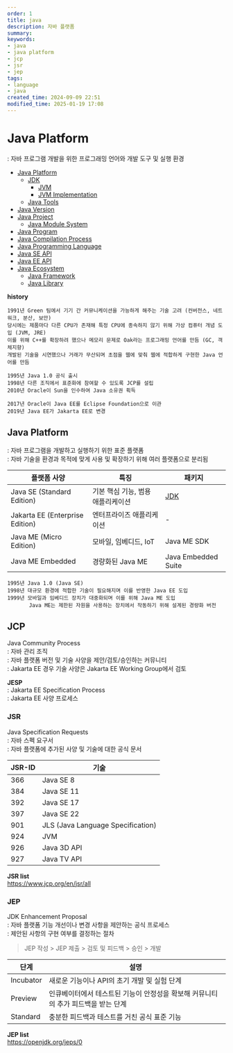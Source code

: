 ```yaml
---
order: 1
title: java
description: 자바 플랫폼
summary:
keywords:
- java
- java platform
- jcp
- jsr
- jep
tags:
- language
- java
created_time: 2024-09-09 22:51
modified_time: 2025-01-19 17:08
---
```


# Java Platform
: 자바 프로그램 개발을 위한 프로그래밍 언어와 개발 도구 및 실행 환경  

- [Java Platform](#java-platform)
  - [JDK](./jdk.md)
    - [JVM](./jvm.md)
    - [JVM Implementation](./jvm-implement.md)
  - [Java Tools](./java-tool/index.md)
- [Java Version](./java-version.md)
- [Java Project](./java-project.md)
  - [Java Module System](./java-module-system.md)
- [Java Program](./java-program.md)
- [Java Compilation Process](./java-compilation-process.md)
- [Java Programming Language](./java-lang/index.md)
- [Java SE API](./java-api-se/index.md)
- [Java EE API](./java-api-ee/index.md)
- [Java Ecosystem](./java-ecosystem.md)
  - [Java Framework](./java-framework/index.md)
  - [Java Library](./java-lib/index.md)


**history**  
```
1991년 Green 팀에서 기기 간 커뮤니케이션을 가능하게 해주는 기술 고려 (컨버전스, 네트워크, 분산, 보안) 
당시에는 제품마다 다른 CPU가 존재해 특정 CPU에 종속하지 않기 위해 가상 컴퓨터 개념 도입 (JVM, JRE)
이를 위해 C++를 확장하려 했으나 메모리 문제로 Oak라는 프로그래밍 언어를 만듬 (GC, 객체지향)
개발된 기술을 시연했으나 거래가 무산되며 초점을 웹에 맞춰 웹에 적합하게 구현한 Java 언어를 만듬

1995년 Java 1.0 공식 출시
1998년 다른 조직에서 표준화에 참여할 수 있도록 JCP를 설립
2010년 Oracle이 Sun을 인수하여 Java 소유권 획득

2017년 Oracle이 Java EE를 Eclipse Foundation으로 이관
2019년 Java EE가 Jakarta EE로 변경
```



## Java Platform
: 자바 프로그램을 개발하고 실행하기 위한 표준 플랫폼  
: 자바 기술을 환경과 목적에 맞게 사용 및 확장하기 위해 여러 플랫폼으로 분리됨  

플랫폼 사양 | 특징 | 패키지
---|---|---
Java SE (Standard Edition)      | 기본 핵심 기능, 범용 애플리케이션 | [JDK](./jdk.md)
Jakarta EE (Enterprise Edition) | 엔터프라이즈 애플리케이션 | -
Java ME (Micro Edition)         | 모바일, 임베디드, IoT | Java ME SDK
Java ME Embedded                | 경량화된 Java ME | Java Embedded Suite

```
1995년 Java 1.0 (Java SE)
1998년 대규모 환경에 적합한 기술이 필요해지며 이를 반영한 Java EE 도입
1999년 모바일과 임베디드 장치가 대중화되며 이를 위해 Java ME 도입
       Java ME는 제한된 자원을 사용하는 장치에서 작동하기 위해 설계된 경량화 버전
```



## JCP
Java Community Process  
: 자바 관리 조직  
: 자바 플랫폼 버전 및 기술 사양을 제안/검토/승인하는 커뮤니티  
: Jakarta EE 경우 기술 사양은 Jakarta EE Working Group에서 검토  

**JESP**  
: Jakarta EE Specification Process  
: Jakarta EE 사양 프로세스  



### JSR
Java Specification Requests  
: 자바 스펙 요구서  
: 자바 플랫폼에 추가된 사양 및 기술에 대한 공식 문서  

JSR-ID  | 기술
---|---
366 | Java SE 8
384 | Java SE 11
392 | Java SE 17
397 | Java SE 22
901 | JLS (Java Language Specification)
924 | JVM
926 | Java 3D API
927 | Java TV API

**JSR list**  
https://www.jcp.org/en/jsr/all



### JEP
JDK Enhancement Proposal  
: 자바 플랫폼 기능 개선이나 변경 사항을 제안하는 공식 프로세스  
: 제안된 사항의 구현 여부를 결정하는 절차  

> JEP 작성 > JEP 제출 > 검토 및 피드백 > 승인 > 개발

단계 | 설명
---|---
Incubator | 새로운 기능이나 API의 초기 개발 및 실험 단계
Preview   | 인큐베이터에서 테스트된 기능이 안정성을 확보해 커뮤니티의 추가 피드백을 받는 단계
Standard  | 충분한 피드백과 테스트를 거친 공식 표준 기능


**JEP list**  
https://openjdk.org/jeps/0